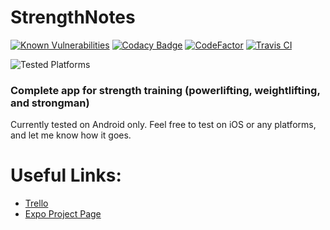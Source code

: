 # StrengthNotes

[![Known Vulnerabilities](https://snyk.io/test/github/Strength-Notes/StrengthNotes/badge.svg?targetFile=package.json)](https://snyk.io/test/github/Strength-Notes/StrengthNotes?targetFile=package.json)
[![Codacy Badge](https://api.codacy.com/project/badge/Grade/929fbee15b984413afb83763ddb419ba)](https://app.codacy.com/gh/Strength-Notes/StrengthNotes?utm_source=github.com&utm_medium=referral&utm_content=Strength-Notes/StrengthNotes&utm_campaign=Badge_Grade_Dashboard)
[![CodeFactor](https://www.codefactor.io/repository/github/strength-notes/strengthnotes/badge)](https://www.codefactor.io/repository/github/strength-notes/strengthnotes)
[![Travis CI](https://travis-ci.com/byCedric/expo-guide-ci.svg?branch=master)](https://travis-ci.com/github/Strength-Notes/StrengthNotes)

![Tested Platforms](https://img.shields.io/static/v1.svg?label=tested%20platforms&message=android&color=green)

### Complete app for strength training (powerlifting, weightlifting, and strongman)

Currently tested on Android only. Feel free to test on iOS or any platforms, and let me know how it goes.

# Useful Links:

- [Trello](https://trello.com/b/vJDhafyT/strengthnotes)
- [Expo Project Page](https://expo.io/@sorbetonion/StrengthNotes)
